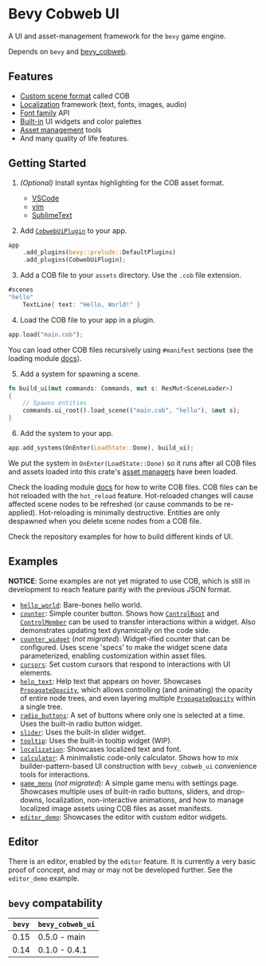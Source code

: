 # Bevy Cobweb UI

A UI and asset-management framework for the `bevy` game engine.

Depends on `bevy` and [bevy_cobweb](https://github.com/UkoeHB/bevy_cobweb).


## Features

- [Custom scene format](bevy_cobweb_ui::loading) called COB
- [Localization](bevy_cobweb_ui::localization) framework (text, fonts, images, audio)
- [Font family](bevy_cobweb_ui::prelude::FontRequest) API
- [Built-in](bevy_cobweb_ui::builtin) UI widgets and color palettes
- [Asset management](bevy_cobweb_ui::assets_ext) tools
- And many quality of life features.


## Getting Started

1. *(Optional)* Install syntax highlighting for the COB asset format.
    - [VSCode](https://github.com/UkoeHB/vscode-cob/)
    - [vim](https://github.com/UkoeHB/vim-cob/)
    - [SublimeText](https://github.com/UkoeHB/sublime-cob/)

2. Add [`CobwebUiPlugin`](bevy_cobweb_ui::prelude::CobwebUiPlugin) to your app.

```rust
app
    .add_plugins(bevy::prelude::DefaultPlugins)
    .add_plugins(CobwebUiPlugin);
```

3. Add a COB file to your `assets` directory. Use the `.cob` file extension.

```rust
#scenes
"hello"
    TextLine{ text: "Hello, World!" }
```

4. Load the COB file to your app in a plugin.

```rust
app.load("main.cob");
```

You can load other COB files recursively using `#manifest` sections (see the loading module [docs](bevy_cobweb_ui::loading)).

5. Add a system for spawning a scene.

```rust
fn build_ui(mut commands: Commands, mut s: ResMut<SceneLoader>)
{
    // Spawns entities
    commands.ui_root().load_scene(("main.cob", "hello"), &mut s);
}
```

6. Add the system to your app.

```rust
app.add_systems(OnEnter(LoadState::Done), build_ui);
```

We put the system in `OnEnter(LoadState::Done)` so it runs after all COB files and assets loaded into this crate's [asset managers](bevy_cobweb_ui::assets_ext) have been loaded.

Check the loading module [docs](bevy_cobweb_ui::loading) for how to write COB files. COB files can be hot reloaded with the `hot_reload` feature. Hot-reloaded changes will cause affected scene nodes to be refreshed (or cause commands to be re-applied). Hot-reloading is minimally destructive. Entities are only despawned when you delete scene nodes from a COB file.

Check the repository examples for how to build different kinds of UI.


## Examples

**NOTICE**: Some examples are not yet migrated to use COB, which is still in development to reach feature parity with the previous JSON format.

- [`hello_world`](https://github.com/UkoeHB/bevy_cobweb_ui/tree/master/examples/hello_world): Bare-bones hello world.
- [`counter`](https://github.com/UkoeHB/bevy_cobweb_ui/tree/master/examples/counter): Simple counter button. Shows how [`ControlRoot`](bevy_cobweb_ui::prelude::ControlRoot) and [`ControlMember`](bevy_cobweb_ui::prelude::ControlMember) can be used to transfer interactions within a widget. Also demonstrates updating text dynamically on the code side.
- [`counter_widget`](https://github.com/UkoeHB/bevy_cobweb_ui/tree/master/examples/counter_widget) (*not migrated*): Widget-ified counter that can be configured. Uses scene 'specs' to make the widget scene data parameterized, enabling customization within asset files.
- [`cursors`](https://github.com/UkoeHB/bevy_cobweb_ui/tree/master/examples/cursors): Set custom cursors that respond to interactions with UI elements.
- [`help_text`](https://github.com/UkoeHB/bevy_cobweb_ui/tree/master/examples/help_text): Help text that appears on hover. Showcases [`PropagateOpacity`](bevy_cobweb_ui::prelude::PropagateOpacity), which allows controlling (and animating) the opacity of entire node trees, and even layering multiple [`PropagateOpacity`](bevy_cobweb_ui::prelude::PropagateOpacity) within a single tree.
- [`radio_buttons`](https://github.com/UkoeHB/bevy_cobweb_ui/tree/master/examples/radio_buttons): A set of buttons where only one is selected at a time. Uses the built-in radio button widget.
- [`slider`](https://github.com/UkoeHB/bevy_cobweb_ui/tree/master/examples/slider): Uses the built-in slider widget.
- [`tooltip`](https://github.com/UkoeHB/bevy_cobweb_ui/tree/master/examples/tooltip): Uses the built-in tooltip widget (WIP).
- [`localization`](https://github.com/UkoeHB/bevy_cobweb_ui/tree/master/examples/localization): Showcases localized text and font.
- [`calculator`](https://github.com/UkoeHB/bevy_cobweb_ui/tree/master/examples/calculator): A minimalistic code-only calculator. Shows how to mix builder-pattern-based UI construction with `bevy_cobweb_ui` convenience tools for interactions.
- [`game_menu`](https://github.com/UkoeHB/bevy_cobweb_ui/tree/master/examples/game_menu) (*not migrated*): A simple game menu with settings page. Showcases multiple uses of built-in radio buttons, sliders, and drop-downs, localization, non-interactive animations, and how to manage localized image assets using COB files as asset manifests.
- [`editor_demo`](https://github.com/UkoeHB/bevy_cobweb_ui/tree/master/examples/editor_demo): Showcases the editor with custom editor widgets.


## Editor

There is an editor, enabled by the `editor` feature. It is currently a very basic proof of concept, and may or may not be developed further. See the `editor_demo` example.


## `bevy` compatability

| `bevy` | `bevy_cobweb_ui` |
|-------|-------------------|
| 0.15  | 0.5.0 - main      |
| 0.14  | 0.1.0 - 0.4.1     |
